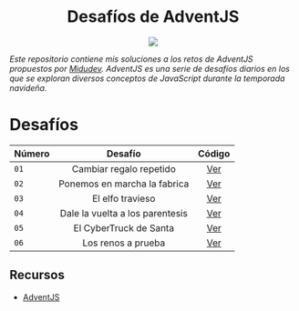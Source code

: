 <h1 align="center">Desafíos de AdventJS</h1>

<p align="center">
  <img src='https://github.com/MarceeloDominguez/AdventJS/assets/70117105/476a3419-9bcb-450e-9d5e-ea7225ebc98f' />
</p>

_Este repositorio contiene mis soluciones a los retos de AdventJS propuestos por [Midudev](https://github.com/midudev). AdventJS es una serie de desafíos diarios en los que se exploran diversos conceptos de JavaScript durante la temporada navideña._

# Desafíos
| Número        | Desafío     | Código      |          
| ------------- |:-------------:|:-------------:|
|```01```| Cambiar regalo repetido | [Ver](https://github.com/MarceeloDominguez/AdventJS/blob/master/2023/01-cambiar-regalo-repetido/index.js) |
|```02```| Ponemos en marcha la fabrica | [Ver](https://github.com/MarceeloDominguez/AdventJS/blob/master/2023/02-ponemos-en-marcha-la-fabrica/index.js) |
|```03```| El elfo travieso | [Ver](https://github.com/MarceeloDominguez/AdventJS/blob/master/2023/03-el-elfo-travieso/index.js) |
|```04```| Dale la vuelta a los parentesis | [Ver](https://github.com/MarceeloDominguez/AdventJS/blob/master/2023/04-dale-la-vuelta-a-los-parentesis/index.js) |
|```05```| El CyberTruck de Santa | [Ver](https://github.com/MarceeloDominguez/AdventJS/blob/master/2023/05-el-cyberTruck-de-santa/index.js) |
|```06```| Los renos a prueba | [Ver](https://github.com/MarceeloDominguez/AdventJS/blob/master/2023/06-los-renos-a-prueba/index.js) |

## Recursos

- [AdventJS](https://adventjs.dev/es)





